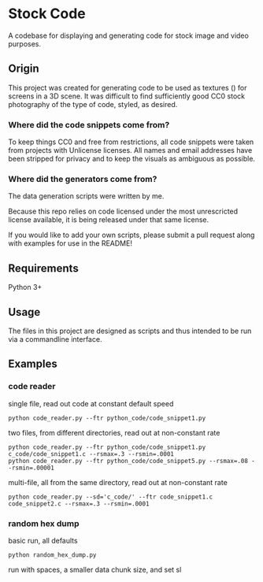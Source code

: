 # Stock Code
A codebase for displaying and generating code for stock image and video purposes.

## Origin
This project was created for generating code to be used as textures () for screens in a 3D scene. 
It was difficult to find sufficiently good CC0 stock photography of the type of code, styled, as desired.

### Where did the code snippets come from?
To keep things CC0 and free from restrictions, all code snippets were taken from projects with Unlicense licenses.
All names and email addresses have been stripped for privacy and to keep the visuals as ambiguous as possible.

### Where did the generators come from?
The data generation scripts were written by me.

Because this repo relies on code licensed under the most unrescricted license available, it is being released under that same license.

If you would like to add your own scripts, please submit a pull request along with examples for use in the README!

## Requirements
Python 3+

## Usage
The files in this project are designed as scripts and thus intended to be run via a commandline interface.

## Examples

### code reader
single file, read out code at constant default speed

    python code_reader.py --ftr python_code/code_snippet1.py

two files, from different directories, read out at non-constant rate

    python code_reader.py --ftr python_code/code_snippet1.py c_code/code_snippet1.c --rsmax=.3 --rsmin=.0001 
    python code_reader.py --ftr python_code/code_snippet5.py --rsmax=.08 --rsmin=.00001 
multi-file, all from the same directory, read out at non-constant rate

    python code_reader.py --sd='c_code/' --ftr code_snippet1.c code_snippet2.c --rsmax=.3 --rsmin=.0001

### random hex dump
basic run, all defaults

    python random_hex_dump.py 
    
run with spaces, a smaller data chunk size, and set sl